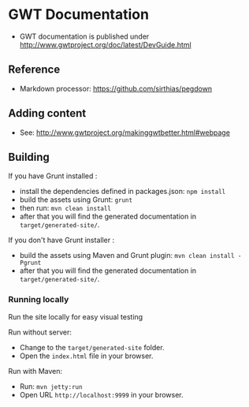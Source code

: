# GWT Documentation

* GWT documentation is published under http://www.gwtproject.org/doc/latest/DevGuide.html

## Reference

* Markdown processor: https://github.com/sirthias/pegdown

## Adding content

* See: http://www.gwtproject.org/makinggwtbetter.html#webpage

## Building

If you have Grunt installed :
* install the dependencies defined in packages.json: `npm install`
* build the assets using Grunt: `grunt`
* then run: `mvn clean install`
* after that you will find the generated documentation in `target/generated-site/`.

If you don't have Grunt installer :
* build the assets using Maven and Grunt plugin: `mvn clean install -Pgrunt`
* after that you will find the generated documentation in `target/generated-site/`.

### Running locally
Run the site locally for easy visual testing

Run without server:
* Change to the `target/generated-site` folder.
* Open the `index.html` file in your browser.

Run with Maven:
* Run: `mvn jetty:run`
* Open URL `http://localhost:9999` in your browser.
